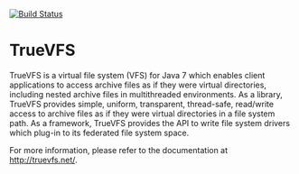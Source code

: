 [![Build Status](https://travis-ci.org/christian-schlichtherle/truevfs.svg)](https://travis-ci.org/christian-schlichtherle/truevfs)

# TrueVFS

TrueVFS is a virtual file system (VFS) for Java 7 which enables client applications to access archive files as if they 
were virtual directories, including nested archive files in multithreaded environments.
As a library, TrueVFS provides simple, uniform, transparent, thread-safe, read/write access to archive files as if they 
were virtual directories in a file system path.
As a framework, TrueVFS provides the API to write file system drivers which plug-in to its federated file system space.

For more information, please refer to the documentation at http://truevfs.net/.
